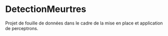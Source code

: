 # DetectionMeurtres
Projet de fouille de données dans le cadre de la mise en place et application de perceptrons.
